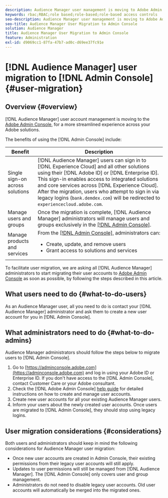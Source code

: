 ```yaml
---
description: Audience Manager user management is moving to Adobe Admin Console. This article explains what you need to do to prepare for user migration, and what will change once the migration is complete.
keywords: rbac;RBAC;role based;role-based;role-based access controls
seo-description: Audience Manager user management is moving to Adobe Admin Console. This article explains what you need to do to prepare for user migration, and what will change once the migration is complete.
seo-title: Audience Manager User Migration to Admin Console
solution: Audience Manager
title: Audience Manager User Migration to Admin Console
feature: Administration
exl-id: d9069cc1-87fa-47b7-ad0c-d69ee37fc91e
---
```

# [!DNL Audience Manager] user migration to [!DNL Admin Console] {#user-migration}

## Overview {#overview}

[!DNL Audience Manager] user account management is moving to the [Adobe Admin Console](https://helpx.adobe.com/enterprise/using/admin-console.html), for a more streamlined experience across your Adobe solutions.

The benefits of using the [!DNL Admin Console] include:

|Benefit|Description|
|---|---|
| Single sign-on across solutions | [!DNL Audience Manager] users can sign in to [!DNL Experience Cloud] and all other solutions using their [!DNL Adobe ID] or [!DNL Enterprise ID]. This sign-in enables access to integrated solutions and core services across [!DNL Experience Cloud]. After the migration, users who attempt to sign in via legacy logins (`bank.demdex.com`) will be redirected to `experiencecloud.adobe.com`. |
| Manage users and groups | Once the migration is complete, [!DNL Audience Manager] administrators will manage users and groups exclusively in the [[!DNL Admin Console]](http://adminconsole.adobe.com/enterprise/).|
|Manage products and services | From the [[!DNL Admin Console]](http://adminconsole.adobe.com/enterprise/), administrators can: <ul><li>Create, update, and remove users</li><li>Grant access to solutions and services</li></ul> |

To facilitate user migration, we are asking all [!DNL Audience Manager] administrators to start migrating their user accounts to [Adobe Admin Console](https://helpx.adobe.com/enterprise/using/admin-console.html) as soon as possible, by following the steps described in this article.

## What users need to do {#what-to-do-users}

As an Audience Manager user, all you need to do is contact your [!DNL Audience Manager] administrator and ask them to create a new user account for you in [!DNL Admin Console].

## What administrators need to do {#what-to-do-admins}

Audience Manager administrators should follow the steps below to migrate users to [!DNL Admin Console].

1. Go to [https://adminconsole.adobe.com](https://adminconsole.adobe.com) and log in using your Adobe ID or Enterprise ID. If you don't have access to the [!DNL Admin Console], contact Customer Care or your Adobe consultant.
2. Check the [!DNL Adobe Admin Console] [help guide](https://helpx.adobe.com/enterprise/admin-guide.html/enterprise/using/users.ug.html) for detailed instructions on how to create and manage user accounts.
3. Create new user accounts for all your existing Audience Manager users.
4. Inform your users about the newly created user accounts. Once users are migrated to [!DNL Admin Console], they should stop using legacy logins.

## User migration considerations {#considerations}

Both users and administrators should keep in mind the following considerations for Audience Manager user migration:

* Once new user accounts are created in Admin Console, their existing permissions from their legacy user accounts will still apply.
* Updates to user permissions will still be managed from [!DNL Audience Manager]. The [!DNL Admin Console] only covers user and group management.
* Administrators do not need to disable legacy user accounts. Old user accounts will automatically be merged into the migrated ones.
